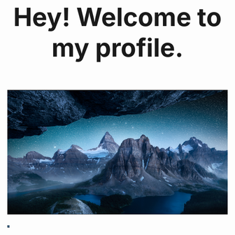 <div align='center'><font size='12'><big><b>Hey! Welcome to my profile.</b></big></font></div>

<br><br/>

![text](https://github.com/wanghs008/wanghs008/blob/main/whs_1.jpg)

<img style="width:5px;height:5px" src="https://github.com/wanghs008/wanghs008/blob/main/whs_1.jpg"  alt="真棒" align=center />

<!---
wanghs008/wanghs008 is a ✨ special ✨ repository because its `README.md` (this file) appears on your GitHub profile.
You can click the Preview link to take a look at your changes.
--->
